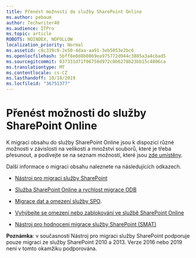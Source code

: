 ```yaml
---
title: Přenést možnosti do služby SharePoint Online
ms.author: pebaum
author: Techwriter40
ms.audience: ITPro
ms.topic: article
ROBOTS: NOINDEX, NOFOLLOW
localization_priority: Normal
ms.assetid: c8c339c9-2e50-4daa-aa91-3eb5053e2bc6
ms.openlocfilehash: 5bff8e0d8b0869ea975772d944c3885a3a4cbad5
ms.sourcegitcommit: 037331d71f06750d972c0b6278b23bb15c4806ca
ms.translationtype: MT
ms.contentlocale: cs-CZ
ms.lasthandoff: 10/18/2019
ms.locfileid: "36751377"
---
```

# <a name="migrate-options-to-sharepoint-online"></a>Přenést možnosti do služby SharePoint Online

K migraci obsahu do služby SharePoint Online jsou k dispozici různé možnosti v závislosti na velikosti a množství souborů, které je třeba přesunout, a podívejte se na seznam možností, které jsou [zde umístěny](https://docs.microsoft.com/sharepointmigration/migrate-to-sharepoint-online).

Další informace o migraci obsahu naleznete na následujících odkazech.

- [Nástroj pro migraci služby SharePoint](https://docs.microsoft.com/sharepointmigration/introducing-the-sharepoint-migration-tool)

- [Služba SharePoint Online a rychlost migrace ODB](https://docs.microsoft.com/sharepointmigration/sharepoint-online-and-onedrive-migration-speed)

- [Migrace dat a omezení služby SPO](https://blogs.technet.microsoft.com/sposupport/2017/08/12/data-migration-and-spo-service-throttling/).


- [Vyhýbejte se omezení nebo zablokování ve službě SharePoint Online](https://docs.microsoft.com/sharepoint/dev/general-development/how-to-avoid-getting-throttled-or-blocked-in-sharepoint-online)

- [Nástroj pro hodnocení migrace služby SharePoint (SMAT)](https://www.microsoft.com/download/details.aspx?id=53598&amp;751be11f-ede8-5a0c-058c-2ee190a24fa6=True)

**Poznámka**: v současnosti Nástroj pro migraci služby SharePoint podporuje pouze migraci ze služby SharePoint 2010 a 2013. Verze 2016 nebo 2019 není v tomto okamžiku podporována.
